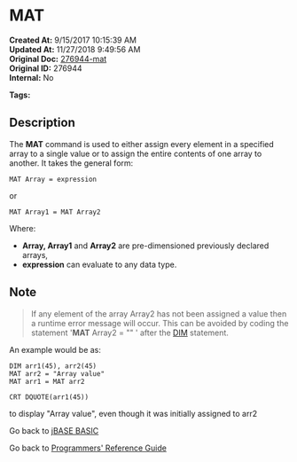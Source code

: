 # MAT

**Created At:** 9/15/2017 10:15:39 AM  
**Updated At:** 11/27/2018 9:49:56 AM  
**Original Doc:** [276944-mat](https://docs.jbase.com/36868-jbase-basic/276944-mat)  
**Original ID:** 276944  
**Internal:** No  

**Tags:**
<badge text='array operations' vertical='middle' />

## Description

The **MAT** command is used to either assign every element in a specified array to a single value or to assign the entire contents of one array to another. It takes the general form:

```
MAT Array = expression
```

or

```
MAT Array1 = MAT Array2
```

Where:

- **Array, Array1** and **Array2** are pre-dimensioned previously declared arrays,
- **expression** can evaluate to any data type.

## Note

> If any element of the array Array2 has not been assigned a value then a runtime error message will occur. This can be avoided by coding the statement '**MAT** Array2 = "" ' after the [DIM](./../dimension-%28dim%29) statement.

An example would be as:

```
DIM arr1(45), arr2(45)
MAT arr2 = "Array value"
MAT arr1 = MAT arr2

CRT DQUOTE(arr1(45))
```

to display "Array value", even though it was initially assigned to arr2

Go back to [jBASE BASIC](./../README.md)

Go back to [Programmers' Reference Guide](./../../reference-guides/jbc/README.md)

  
<PageFooter />
